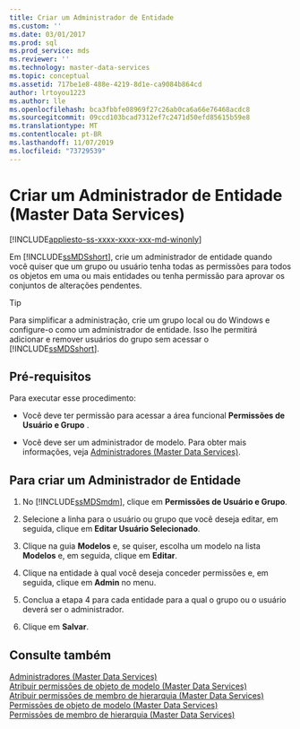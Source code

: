 ```yaml
---
title: Criar um Administrador de Entidade
ms.custom: ''
ms.date: 03/01/2017
ms.prod: sql
ms.prod_service: mds
ms.reviewer: ''
ms.technology: master-data-services
ms.topic: conceptual
ms.assetid: 717be1e8-488e-4219-8d1e-ca9084b864cd
author: lrtoyou1223
ms.author: lle
ms.openlocfilehash: bca3fbbfe08969f27c26ab0ca6a66e76468acdc8
ms.sourcegitcommit: 09ccd103bcad7312ef7c2471d50efd85615b59e8
ms.translationtype: MT
ms.contentlocale: pt-BR
ms.lasthandoff: 11/07/2019
ms.locfileid: "73729539"
---
```

# <a name="create-an-entity-administrator-master-data-services"></a>Criar um Administrador de Entidade (Master Data Services)

[!INCLUDE[appliesto-ss-xxxx-xxxx-xxx-md-winonly](../includes/appliesto-ss-xxxx-xxxx-xxx-md-winonly.md)]

  Em [!INCLUDE[ssMDSshort](../includes/ssmdsshort-md.md)], crie um administrador de entidade quando você quiser que um grupo ou usuário tenha todas as permissões para todos os objetos em uma ou mais entidades ou tenha permissão para aprovar os conjuntos de alterações pendentes.  
  
> [!TIP]  
>  Para simplificar a administração, crie um grupo local ou do Windows e configure-o como um administrador de entidade. Isso lhe permitirá adicionar e remover usuários do grupo sem acessar o [!INCLUDE[ssMDSshort](../includes/ssmdsshort-md.md)].  
  
## <a name="prerequisites"></a>Pré-requisitos  
 Para executar esse procedimento:  
  
-   Você deve ter permissão para acessar a área funcional **Permissões de Usuário e Grupo** .  
  
-   Você deve ser um administrador de modelo. Para obter mais informações, veja [Administradores &#40;Master Data Services&#41;](../master-data-services/administrators-master-data-services.md).  
  
## <a name="to-create-an-entity-administrator"></a>Para criar um Administrador de Entidade  
  
1.  No [!INCLUDE[ssMDSmdm](../includes/ssmdsmdm-md.md)], clique em **Permissões de Usuário e Grupo**.  
  
2.  Selecione a linha para o usuário ou grupo que você deseja editar, em seguida, clique em **Editar Usuário Selecionado**.  
  
3.  Clique na guia **Modelos** e, se quiser, escolha um modelo na lista **Modelos** e, em seguida, clique em **Editar**.  
  
4.  Clique na entidade à qual você deseja conceder permissões e, em seguida, clique em **Admin** no menu.  
  
5.  Conclua a etapa 4 para cada entidade para a qual o grupo ou o usuário deverá ser o administrador.  
  
6.  Clique em **Salvar**.  
  
## <a name="see-also"></a>Consulte também  
 [Administradores &#40;Master Data Services&#41;](../master-data-services/administrators-master-data-services.md)   
 [Atribuir permissões de objeto de modelo &#40;Master Data Services&#41;](../master-data-services/assign-model-object-permissions-master-data-services.md)   
 [Atribuir permissões de membro de hierarquia &#40;Master Data Services&#41;](../master-data-services/assign-hierarchy-member-permissions-master-data-services.md)   
 [Permissões de objeto de modelo &#40;Master Data Services&#41;](../master-data-services/model-object-permissions-master-data-services.md)   
 [Permissões de membro de hierarquia &#40;Master Data Services&#41;](../master-data-services/hierarchy-member-permissions-master-data-services.md)  
  
  
